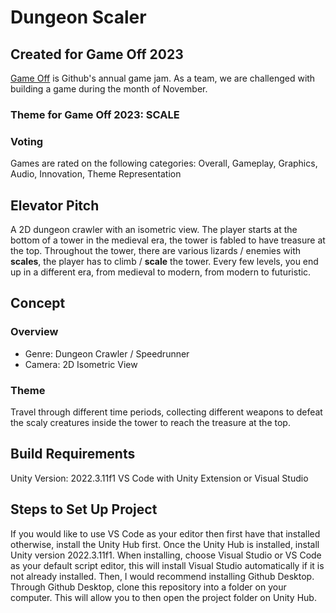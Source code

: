 # Dungeon Scaler

## Created for Game Off 2023
[Game Off](https://itch.io/jam/game-off-2023) is Github's annual game jam. As a team, we are challenged with building a game during the month of November.
### Theme for Game Off 2023: SCALE
### Voting
Games are rated on the following categories: Overall, Gameplay, Graphics, Audio, Innovation, Theme Representation

## Elevator Pitch
A 2D dungeon crawler with an isometric view. The player starts at the bottom of a tower in the medieval era, the tower is fabled to have treasure at the top. Throughout the tower, there are various lizards / enemies with **scales**, the player has to climb / **scale** the tower. Every few levels, you end up in a different era, from medieval to modern, from modern to futuristic. 

## Concept
### Overview
* Genre: Dungeon Crawler / Speedrunner
* Camera: 2D Isometric View
### Theme
Travel through different time periods, collecting different weapons to defeat the scaly creatures inside the tower to reach the treasure at the top. 

## Build Requirements
Unity Version: 2022.3.11f1
VS Code with Unity Extension or Visual Studio

## Steps to Set Up Project
If you would like to use VS Code as your editor then first have that installed otherwise, install the Unity Hub first. Once the Unity Hub is installed, install Unity version 2022.3.11f1. When installing, choose Visual Studio or VS Code as your default script editor, this will install Visual Studio automatically if it is not already installed. Then, I would recommend installing Github Desktop. Through Github Desktop, clone this repository into a folder on your computer. This will allow you to then open the project folder on Unity Hub.  
